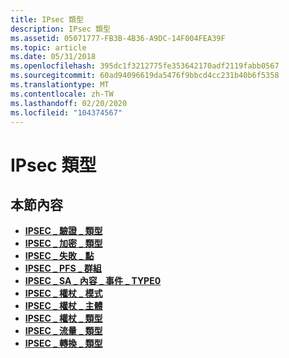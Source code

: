 ```yaml
---
title: IPsec 類型
description: IPsec 類型
ms.assetid: 05071777-FB3B-4B36-A9DC-14F004FEA39F
ms.topic: article
ms.date: 05/31/2018
ms.openlocfilehash: 395dc1f3212775fe353642170adf2119fabb0567
ms.sourcegitcommit: 60ad94096619da5476f9bbcd4cc231b40b6f5358
ms.translationtype: MT
ms.contentlocale: zh-TW
ms.lasthandoff: 02/20/2020
ms.locfileid: "104374567"
---
```

# <a name="ipsec-types"></a>IPsec 類型

## <a name="in-this-section"></a>本節內容

-   [**IPSEC \_ 驗證 \_ 類型**](/windows/desktop/api/Ipsectypes/ne-ipsectypes-ipsec_auth_type)
-   [**IPSEC \_ 加密 \_ 類型**](/windows/desktop/api/Ipsectypes/ne-ipsectypes-ipsec_cipher_type)
-   [**IPSEC \_ 失敗 \_ 點**](/windows/desktop/api/Ipsectypes/ne-ipsectypes-ipsec_failure_point)
-   [**IPSEC \_ PFS \_ 群組**](/windows/desktop/api/Ipsectypes/ne-ipsectypes-ipsec_pfs_group)
-   [**IPSEC \_ SA \_ 內容 \_ 事件 \_ TYPE0**](/windows/desktop/api/Ipsectypes/ne-ipsectypes-ipsec_sa_context_event_type0)
-   [**IPSEC \_ 權杖 \_ 模式**](/windows/desktop/api/Ipsectypes/ne-ipsectypes-ipsec_token_mode)
-   [**IPSEC \_ 權杖 \_ 主體**](/windows/desktop/api/Ipsectypes/ne-ipsectypes-ipsec_token_principal)
-   [**IPSEC \_ 權杖 \_ 類型**](/windows/desktop/api/Ipsectypes/ne-ipsectypes-ipsec_token_type)
-   [**IPSEC \_ 流量 \_ 類型**](/windows/desktop/api/Ipsectypes/ne-ipsectypes-ipsec_traffic_type)
-   [**IPSEC \_ 轉換 \_ 類型**](/windows/desktop/api/Ipsectypes/ne-ipsectypes-ipsec_transform_type)

 

 




